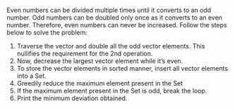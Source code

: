 Even numbers can be divided multiple times until it converts to an odd number.
Odd numbers can be doubled only once as it converts to an even number.
Therefore, even numbers can never be increased.
Follow the steps below to solve the problem:
​
1. Traverse the vector and double all the odd vector elements. This nullifies the requirement for the 2nd operation.
2. Now, decrease the largest vector element while it’s even.
3. To store the vector elements in sorted manner, insert all vector elements into a Set.
4. Greedily reduce the maximum element present in the Set
5. If the maximum element present in the Set is odd, break the loop.
6. Print the minimum deviation obtained.
​
​